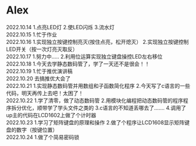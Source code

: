 # Alex
2022.10.14
1.点亮LED灯
2.使LED闪烁
3.流水灯  
2022.10.15
1.忙于作业  
2022.10.16
1.实现独立按键控制亮灭(按住点亮，松开熄灭）
2.实现独立按键控制LED开关（按一次灯亮灭取反）  
2022.10.17
1.努力中.....
2.利用位运算实现独立键盘操控LED左右移位  
2022.10.18
1.今天去学静态数码管了，学了一天还不是很会！！  
2022.10.19
1.忙于推优演讲稿  
2022.10.20
去搞推优大会了  
2022.10.21
1.实现静态数码管并用数组和子函数简化程序
2.今天写了c语言的一些代码，明天再传上去吧！太困了！  
2022.10.22
1.学了清零，做了动态数码管
2.用模块化编程把动态数码管的程序程序拆分优化，顺带学了学头文件之类的
3.c语言的不知道丢哪去了.......
4.调用了up主的代码在LCD1602上做了个计时器  
2022.10.23
1.学习了矩阵键盘的原理和操作
2.做了个程序让LCD1608显示矩阵键盘的数字（按键位置）  
2022.10.24
1.做了个简易密码锁
